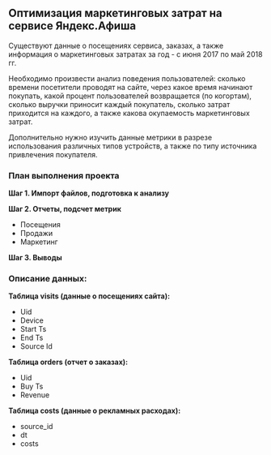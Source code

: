 ## Оптимизация маркетинговых затрат на сервисе Яндекс.Афиша  

Существуют данные о посещениях сервиса, заказах, а также информация о маркетинговых затратах за год - с июня 2017 по май 2018 гг. 

Необходимо произвести анализ поведения пользователей: сколько времени посетители проводят на сайте, через какое время начинают покупать,
какой процент пользователей возвращается (по когортам), сколько выручки приносит каждый покупатель, сколько затрат приходится на каждого, 
а также какова окупаемость маркетинговых затрат.

Дополнительно нужно изучить данные метрики в разрезе использования различных типов устройств, а также по типу источника привлечения покупателя.

### План выполнения проекта  

**Шаг 1. Импорт файлов, подготовка к анализу**

**Шаг 2. Отчеты, подсчет метрик**
* Посещения
* Продажи
* Маркетинг

**Шаг 3. Выводы**

### Описание данных: 
**Таблица visits (данные о посещениях сайта):**
* Uid 
* Device 
* Start Ts 
* End Ts 
* Source Id 

**Таблица orders (отчет о заказах):**
* Uid  
* Buy Ts 
* Revenue 

**Таблица costs (данные о рекламных расходах):**
* source_id 
* dt 
* costs 
